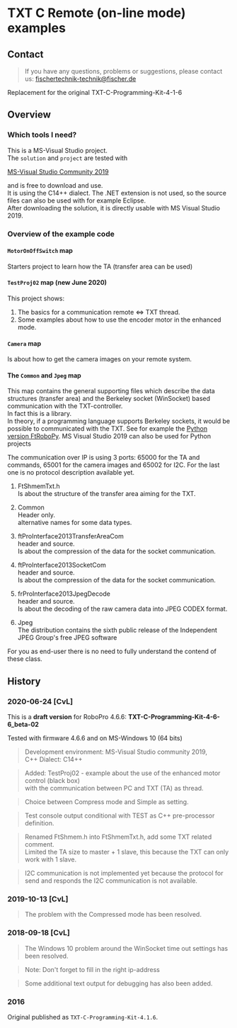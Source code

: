 
# TXT C Remote (on-line mode) examples
## Contact 
> If you have any questions, problems or suggestions, please contact us: fischertechnik-technik@fischer.de

Replacement for the original TXT-C-Programming-Kit-4-1-6

## Overview

### Which tools I need?
This is a MS-Visual Studio project. <br/>
The `solution` and `project` are tested with
 
[MS-Visual Studio Community 2019](https://visualstudio.microsoft.com/vs/community/) 

and is free to download and use.<br/>
It is using the C14++ dialect. The .NET extension is not used, so the source files can also be used with for example Eclipse.<br/>
After downloading the solution, it is directly usable with MS Visual Studio 2019.<br/>



### Overview of the example code

#### `MotorOnOffSwitch` map
Starters project to learn how the TA (transfer area can be used)

#### `TestProj02` map (new June 2020)
This project shows:
1. The basics for a communication remote <=> TXT thread.
2. Some examples about how to use the encoder motor in the enhanced mode.

#### `Camera` map
Is about how to get the camera images on your remote system.     

#### The `Common`  and `Jpeg` map
This map contains the general supporting files which describe the data structures (transfer area) and the Berkeley socket (WinSocket) based communication with the TXT-controller.<br/> In fact this is a library.<br/>
In theory, if a programming language supports Berkeley sockets, it would be possible to communicated with the TXT. See for example the [Python version FtRoboPy](https://github.com/ftrobopy/ftrobopy). MS Visual Studio 2019 can also be used for Python projects

The communication over IP is using 3 ports: 65000 for the TA and commands, 65001 for the camera images and 65002 for I2C. For the last one is no protocol description available yet.
1. FtShmemTxt.h<br/>
  Is about the structure of the transfer area aiming for the TXT.
1. Common<br/>
   Header only.<br/>
   alternative names for some data types.
   
2. ftProInterface2013TransferAreaCom<br/>
   header and source.<br/>
  Is about the compression of the data for the socket communication. 
1. ftProInterface2013SocketCom<br/>
    header and source.<br/>
   Is about the compression of the data for the socket communication.
2. frProInterface2013JpegDecode<br/>
    header and source.<br/>
    Is about the decoding of the raw camera data into JPEG CODEX format.
1. Jpeg<br/>
  The distribution contains the sixth public release of the Independent JPEG
  Group's free JPEG software     
    
For you as end-user there is no need to fully understand the contend of these class.

####

## History
### 2020-06-24 [CvL]
This is a **draft version** for RoboPro 4.6.6: 
**TXT-C-Programming-Kit-4-6-6_beta-02**

Tested with firmware 4.6.6 and on MS-Windows 10 (64 bits)

> Development environment: MS-Visual Studio community 2019,<br/>
  C++ Dialect: C14++

> Added: TestProj02 - example about the use of the enhanced motor control (black box)<br/>
  with the communication between PC and TXT (TA) as thread.
  
> Choice between Compress mode and Simple as setting.<br/>
  
> Test console output conditional with TEST as C++ pre-processor definition. 

> Renamed FtShmem.h into FtShmemTxt.h, add some TXT related comment.<br/>
  Limited the TA size to master + 1 slave, this because the TXT can only work with 1 slave.
  
> I2C communication is not implemented yet because the protocol for send and responds the I2C communication is not available.

### 2019-10-13 [CvL]

> The problem  with the Compressed mode has been resolved.

### 2018-09-18 [CvL]

> The Windows 10 problem around the WinSocket time out settings has been resolved.  

> Note: Don't forget to fill in the right ip-address

> Some additional text output for debugging has also been added.
> 
### 2016 
Original published as `TXT-C-Programming-Kit-4.1.6`. 



